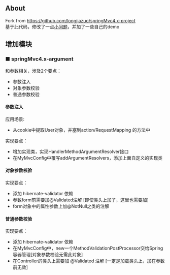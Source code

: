 ## About
Fork from https://github.com/longjiazuo/springMvc4.x-project  
基于此代码，修改了一点[小问题](https://yejg.top/2018/09/07/server-send-event/)，并加了一些自己的demo


## 增加模块
### ■ springMvc4.x-argument

和参数相关，涉及2个要点：

- 参数注入
- 对象参数校验
- 普通参数校验

#### 参数注入
应用场景:
- 从cookie中提取User对象，并塞到action/RequestMapping 的方法中

实现要点：
- 增加实现类，实现HandlerMethodArgumentResolver接口
- 在MyMvcConfig中覆写addArgumentResolvers，添加上面自定义的实现类


#### 对象参数校验
实现要点：
- 添加 hibernate-validator 依赖
- 参数form前需要加@Validated注解 [即使类头上加了，这里也需要加]
- form对象中的属性参数上加@NotNull之类的注解


#### 普通参数校验
实现要点：
- 添加 hibernate-validator 依赖
- 在MyMvcConfig中，new一个MethodValidationPostProcessor交给Spring容器管理[对象参数校验无需此对象]
- 在Controller的类头上需要加 @Validated 注解 [一定是加载类头上，加在参数前无效]

